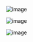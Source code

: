![image](https://user-images.githubusercontent.com/114403546/209304131-f1c5ce5d-5edd-4086-ac91-7e36bee53450.png)

![image](https://user-images.githubusercontent.com/114403546/209553920-135a1961-5a47-4bcd-9790-98ad62cae3a1.png)

![image](https://user-images.githubusercontent.com/114403546/209556497-b491a16a-a9c0-4619-8e01-e18238f268b1.png)

